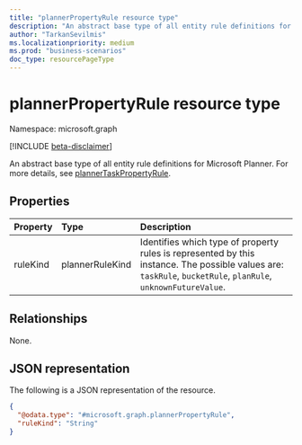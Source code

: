 ```yaml
---
title: "plannerPropertyRule resource type"
description: "An abstract base type of all entity rule definitions for Microsoft Planner."
author: "TarkanSevilmis"
ms.localizationpriority: medium
ms.prod: "business-scenarios"
doc_type: resourcePageType
---
```


# plannerPropertyRule resource type

Namespace: microsoft.graph

[!INCLUDE [beta-disclaimer](../../includes/beta-disclaimer.md)]

An abstract base type of all entity rule definitions for Microsoft Planner. For more details, see [plannerTaskPropertyRule](plannertaskpropertyrule.md).

## Properties

|Property|Type|Description|
|:---|:---|:---|
|ruleKind|plannerRuleKind|Identifies which type of property rules is represented by this instance. The possible values are: `taskRule`, `bucketRule`, `planRule`, `unknownFutureValue`.|

## Relationships

None.

## JSON representation

The following is a JSON representation of the resource.
<!-- {
  "blockType": "resource",
  "@odata.type": "microsoft.graph.plannerPropertyRule"
}
-->
``` json
{
  "@odata.type": "#microsoft.graph.plannerPropertyRule",
  "ruleKind": "String"
}
```
